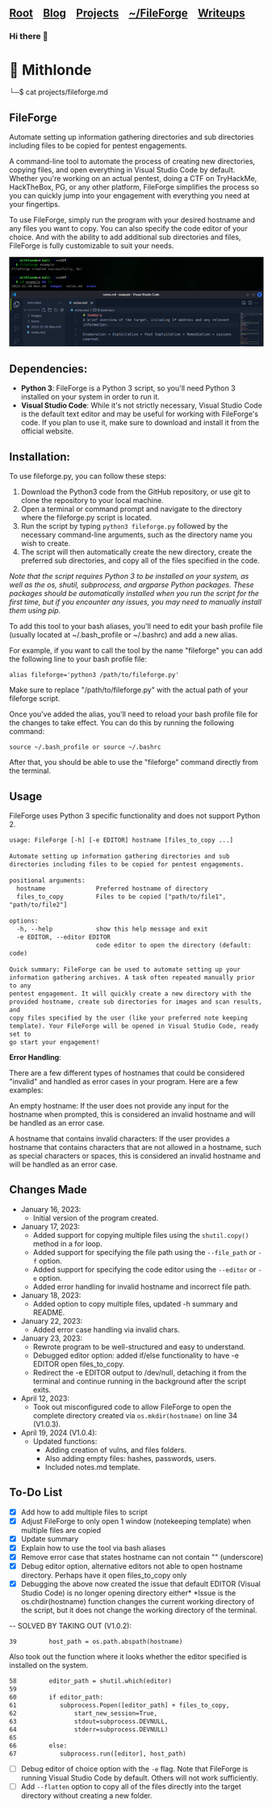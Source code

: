 <h2 class="menu-header" id="main">
<a href="https://github.com/Mithlonde/Mithlonde">Root</a>&#xA0;&#xA0;&#xA0;
<a href="https://github.com/Mithlonde/Mithlonde/blob/main/blog/index.md">Blog</a>&#xA0;&#xA0;&#xA0;
<a href="https://github.com/Mithlonde/Mithlonde/blob/main/projects/index.md">Projects</a>&#xA0;&#xA0;&#xA0;
<a href="https://github.com/Mithlonde/Mithlonde/blob/main/projects/index.md">~/FileForge</a>&#xA0;&#xA0;&#xA0;
<a href="https://github.com/Mithlonde/Mithlonde/blob/main/all-writeups.md">Writeups</a>&#xA0;&#xA0;&#xA0;
</h2>

### Hi there 👋

# 👾 Mithlonde
└─$ cat projects/fileforge.md

## FileForge
Automate setting up information gathering directories and sub directories including files to be copied for pentest engagements.

A command-line tool to automate the process of creating new directories, copying files, and open everything in Visual Studio Code by default. Whether you're working on an actual pentest, doing a CTF on TryHackMe, HackTheBox, PG, or any other platform, FileForge simplifies the process so you can quickly jump into your engagement with everything you need at your fingertips.

To use FileForge, simply run the program with your desired hostname and any files you want to copy. You can also specify the code editor of your choice. And with the ability to add additional sub directories and files, FileForge is fully customizable to suit your needs.

![image](example.png)

## Dependencies:
- **Python 3**: FileForge is a Python 3 script, so you'll need Python 3 installed on your system in order to run it.
- **Visual Studio Code**: While it's not strictly necessary, Visual Studio Code is the default text editor and may be useful for working with FileForge's code. If you plan to use it, make sure to download and install it from the official website.

## Installation:
To use fileforge.py, you can follow these steps:

1. Download the Python3 code from the GitHub repository, or use git to clone the repository to your local machine.
2. Open a terminal or command prompt and navigate to the directory where the fileforge.py script is located.
3. Run the script by typing `python3 fileforge.py` followed by the necessary command-line arguments, such as the directory name you wish to create.
4. The script will then automatically create the new directory, create the preferred sub directories, and copy all of the files specified in the code.

_Note that the script requires Python 3 to be installed on your system, as well as the os, shutil, subprocess, and argparse Python packages. These packages should be automatically installed when you run the script for the first time, but if you encounter any issues, you may need to manually install them using pip._

To add this tool to your bash aliases, you'll need to edit your bash profile file (usually located at ~/.bash_profile or ~/.bashrc) and add a new alias.

For example, if you want to call the tool by the name "fileforge" you can add the following line to your bash profile file:

```
alias fileforge='python3 /path/to/fileforge.py'
```
Make sure to replace "/path/to/fileforge.py" with the actual path of your fileforge script.

Once you've added the alias, you'll need to reload your bash profile file for the changes to take effect. You can do this by running the following command:

```
source ~/.bash_profile or source ~/.bashrc
```

After that, you should be able to use the "fileforge" command directly from the terminal.

## Usage
FileForge uses Python 3 specific functionality and does not support Python 2.
```
usage: FileForge [-h] [-e EDITOR] hostname [files_to_copy ...]

Automate setting up information gathering directories and sub directories including files to be copied for pentest engagements.

positional arguments:
  hostname              Preferred hostname of directory
  files_to_copy         Files to be copied ["path/to/file1", "path/to/file2"]

options:
  -h, --help            show this help message and exit
  -e EDITOR, --editor EDITOR
                        code editor to open the directory (default: code)

Quick summary: FileForge can be used to automate setting up your information gathering archives. A task often repeated manually prior to any
pentest engagement. It will quickly create a new directory with the provided hostname, create sub directories for images and scan results, and
copy files specified by the user (like your preferred note keeping template). Your FileForge will be opened in Visual Studio Code, ready set to
go start your engagement!
```

**Error Handling**:

There are a few different types of hostnames that could be considered "invalid" and handled as error cases in your program. Here are a few examples:

An empty hostname: If the user does not provide any input for the hostname when prompted, this is considered an invalid hostname and will be handled as an error case.

A hostname that contains invalid characters: If the user provides a hostname that contains characters that are not allowed in a hostname, such as special characters or spaces, this is considered an invalid hostname and will be handled as an error case.

## Changes Made
- January 16, 2023:
    - Initial version of the program created.
- January 17, 2023: 
    - Added support for copying multiple files using the `shutil.copy()` method in a for loop.
    - Added support for specifying the file path using the `--file_path` or `-f` option.
    - Added support for specifying the code editor using the `--editor` or `-e` option.
    - Added error handling for invalid hostname and incorrect file path.
- January 18, 2023:
    - Added option to copy multiple files, updated -h summary and README.
- January 22, 2023:
    - Added error case handling via invalid chars.
- January 23, 2023: 
    - Rewrote program to be well-structured and easy to understand.
    - Debugged editor option: added if/else functionality to have -e EDITOR open files_to_copy.
    - Redirect the -e EDITOR output to /dev/null, detaching it from the terminal and continue running in the background after the script exits.
- April 12, 2023:
    - Took out misconfigured code to allow FileForge to open the complete directory created via `os.mkdir(hostname)` on line 34 (V1.0.3).
- April 19, 2024 (V1.0.4):
    - Updated functions:
        - Adding creation of vulns, and files folders.
        - Also adding empty files: hashes, passwords, users.
        - Included notes.md template.

## To-Do List
- [x] Add how to add multiple files to script
- [x] Adjust FileForge to only open 1 window (notekeeping template) when multiple files are copied
- [x] Update summary
- [x] Explain how to use the tool via bash aliases
- [x] Remove error case that states hostname can not contain "" (underscore)
- [x] Debug editor option, alternative editors not able to open hostname directory. Perhaps have it open files_to_copy only
- [x] Debugging the above now created the issue that default EDITOR (Visual Studio Code) is no longer opening directory either*
*Issue is the os.chdir(hostname) function changes the current working directory of the script, but it does not change the working directory of the terminal.

-- SOLVED BY TAKING OUT (V1.0.2):
```python3
39         host_path = os.path.abspath(hostname)
```

Also took out the function where it looks whether the editor specified is installed on the system.
```python3
58         editor_path = shutil.which(editor)
59
60         if editor_path:
61            subprocess.Popen([editor_path] + files_to_copy,
62                start_new_session=True, 
63                stdout=subprocess.DEVNULL,
64                stderr=subprocess.DEVNULL)
65        
66         else:
67            subprocess.run([editor], host_path)
```

- [ ] Debug editor of choice option with the `-e` flag. Note that FileForge is running Visual Studio Code by default. Others will not work sufficiently.
- [ ] Add `--flatten` option to copy all of the files directly into the target directory without creating a new folder.
